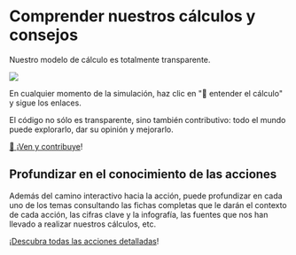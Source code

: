 # Comprender nuestros cálculos y consejos

Nuestro modelo de cálculo es totalmente transparente.

![](/images/transparent.png)

En cualquier momento de la simulación, haz clic en "🔬 entender el
cálculo" y sigue los enlaces.

El código no sólo es transparente, sino también contributivo: todo el
mundo puede explorarlo, dar su opinión y mejorarlo.

[🎤 ¡Ven y contribuye](/contribuer)!

## Profundizar en el conocimiento de las acciones

Además del camino interactivo hacia la acción, puede profundizar en cada
uno de los temas consultando las fichas completas que le darán el
contexto de cada acción, las cifras clave y la infografía, las fuentes
que nos han llevado a realizar nuestros cálculos, etc.

¡[Descubra todas las acciones detalladas](/actions/plus)!
